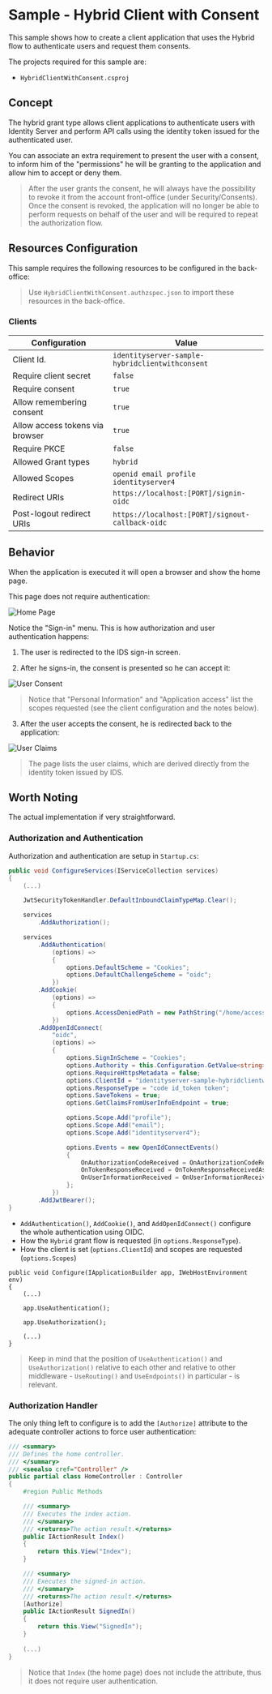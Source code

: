 # Sample - Hybrid Client with Consent

This sample shows how to create a client application that uses the Hybrid flow to authenticate users and request them consents.

The projects required for this sample are:

- `HybridClientWithConsent.csproj`

## Concept

The hybrid grant type allows client applications to authenticate users with Identity Server and perform API calls using the identity token issued for the authenticated user.

You can associate an extra requirement to present the user with a consent, to inform him of the "permissions" he will be granting to the application and allow him to accept or deny them.

> After the user grants the consent, he will always have the possibility to revoke it from the account front-office (under Security/Consents). Once the consent is revoked, the application will no longer be able to perform requests on behalf of the user and will be required to repeat the authorization flow.

## Resources Configuration

This sample requires the following resources to be configured in the back-office:

> Use `HybridClientWithConsent.authzspec.json` to import these resources in the back-office.

### Clients

| Configuration | Value |
| - | - |
| Client Id. | `identityserver-sample-hybridclientwithconsent` |
| Require client secret | `false` |
| Require consent | `true` |
| Allow remembering consent | `true` |
| Allow access tokens via browser | `true` |
| Require PKCE | `false` |
| Allowed Grant types | `hybrid` |
| Allowed Scopes | `openid email profile identityserver4` |
| Redirect URIs | `https://localhost:[PORT]/signin-oidc` |
| Post-logout redirect URIs | `https://localhost:[PORT]/signout-callback-oidc` |

## Behavior

When the application is executed it will open a browser and show the home page.

This page does not require authentication:

![Home Page](_assets/hybrid-client-with-consent-1.png "Home Page")

Notice the "Sign-in" menu. This is how authorization and user authentication happens:

1. The user is redirected to the IDS sign-in screen.

2. After he signs-in, the consent is presented so he can accept it:

![User Consent](_assets/hybrid-client-with-consent-2.png "User Consent")

> Notice that "Personal Information" and "Application access" list the scopes requested (see the client configuration and the notes below).

3. After the user accepts the consent, he is redirected back to the application:

![User Claims](_assets/hybrid-client-with-consent-3.png "User Claims")

> The page lists the user claims, which are derived directly from the identity token issued by IDS.

## Worth Noting

The actual implementation if very straightforward.

### Authorization and Authentication

Authorization and authentication are setup in `Startup.cs`:

```csharp
public void ConfigureServices(IServiceCollection services)
{
    (...)

    JwtSecurityTokenHandler.DefaultInboundClaimTypeMap.Clear();

    services
        .AddAuthorization();

    services
        .AddAuthentication(
            (options) =>
            {
                options.DefaultScheme = "Cookies";
                options.DefaultChallengeScheme = "oidc";
            })
        .AddCookie(
            (options) =>
            {
                options.AccessDeniedPath = new PathString("/home/accessdenied");
            })
        .AddOpenIdConnect(
            "oidc",
            (options) =>
            {
                options.SignInScheme = "Cookies";
                options.Authority = this.Configuration.GetValue<string>("SAMPLE_AUTHORITYSERVER_BASEADDRESS");
                options.RequireHttpsMetadata = false;
                options.ClientId = "identityserver-sample-hybridclientwithconsent";
                options.ResponseType = "code id_token token";
                options.SaveTokens = true;
                options.GetClaimsFromUserInfoEndpoint = true;

                options.Scope.Add("profile");
                options.Scope.Add("email");
                options.Scope.Add("identityserver4");

                options.Events = new OpenIdConnectEvents()
                {
                    OnAuthorizationCodeReceived = OnAuthorizationCodeReceivedAsync,
                    OnTokenResponseReceived = OnTokenResponseReceivedAsync,
                    OnUserInformationReceived = OnUserInformationReceivedAsync
                };
            })
        .AddJwtBearer();
}
```

- `AddAuthentication()`, `AddCookie()`, and `AddOpenIdConnect()` configure the whole authentication using OIDC.
- How the `Hybrid` grant flow is requested (in `options.ResponseType`).
- How the client is set (`options.ClientId`) and scopes are requested (`options.Scopes`) 

```
public void Configure(IApplicationBuilder app, IWebHostEnvironment env)
{
    (...)

    app.UseAuthentication();

    app.UseAuthorization();

    (...)
}
```

> Keep in mind that the position of `UseAuthentication()` and `UseAuthorization()` relative to each other and relative to other middleware - `UseRouting()` and `UseEndpoints()` in particular - is relevant.

### Authorization Handler

The only thing left to configure is to add the `[Authorize]` attribute to the adequate controller actions to force user authentication:

```csharp
/// <summary>
/// Defines the home controller.
/// </summary>
/// <seealso cref="Controller" />
public partial class HomeController : Controller
{
    #region Public Methods

    /// <summary>
    /// Executes the index action.
    /// </summary>
    /// <returns>The action result.</returns>
    public IActionResult Index()
    {
        return this.View("Index");
    }

    /// <summary>
    /// Executes the signed-in action.
    /// </summary>
    /// <returns>The action result.</returns>
    [Authorize]
    public IActionResult SignedIn()
    {
        return this.View("SignedIn");
    }
    
    (...)
}
```

> Notice that `Index` (the home page) does not include the attribute, thus it does not require user authentication.